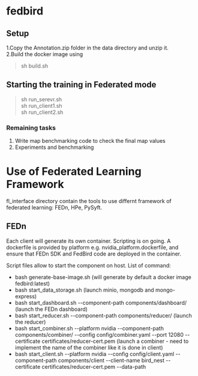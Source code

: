 # fedbird

## Setup 

1.Copy the Annotation.zip folder in the data directory and unzip it.  
2.Build the docker image using  
> sh build.sh  


## Starting the training in Federated mode  

> sh run_serevr.sh  
> sh run_client1.sh  
> sh run_client2.sh  



### Remaining tasks

1. Write map benchmarking code to check the final map values  
2. Experiments and benchmarking  


# Use of Federated Learning Framework

fl_interface directory contain the tools to use differnt framework
of federated learning: FEDn, HPe, PySyft.

## FEDn

Each client will generate its own container. Scripting is on going.  A
dockerfile is provided by platform e.g. nvidia_platform.dockerfile,
and ensure that FEDn SDK and FedBird code are deployed in the container.

Script files allow to start the component on host.
List of command:
- bash generate-base-image.sh (will generate by default a docker image fedbird:latest)
- bash start_data_storage.sh (launch minio, mongodb and mongo-express)
- bash start_dashboard.sh --component-path components/dashboard/ (launch the FEDn dashboard)
- bash start_reducer.sh --component-path components/reducer/ (launch the reducer)
- bash start_combiner.sh --platform nvidia --component-path components/combiner/ --config config/combiner.yaml --port 12080 --certificate certificates/reducer-cert.pem (launch a combiner - need to implement the name of the combiner like it is done in client)
- bash start_client.sh --platform nvidia --config config/client.yaml --component-path components/client --client-name bird_nest --certificate certificates/reducer-cert.pem --data-path <add your data path>
